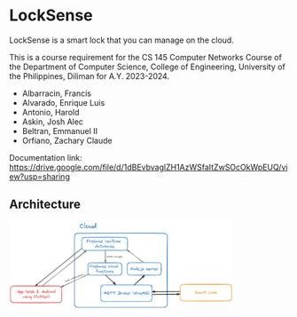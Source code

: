 # LockSense

LockSense is a smart lock that you can manage on the cloud.

This is a course requirement for the CS 145 Computer Networks Course of the Department of Computer Science, College of Engineering, University of the Philippines, Diliman for A.Y. 2023-2024.

- Albarracin, Francis
- Alvarado, Enrique Luis
- Antonio, Harold
- Askin, Josh Alec
- Beltran, Emmanuel II
- Orfiano, Zachary Claude

Documentation link: https://drive.google.com/file/d/1dBEvbvaglZH1AzWSfaItZwSOcOkWpEUQ/view?usp=sharing

## Architecture

<img src="./img/locksense-architecture.png" width="80%" />
